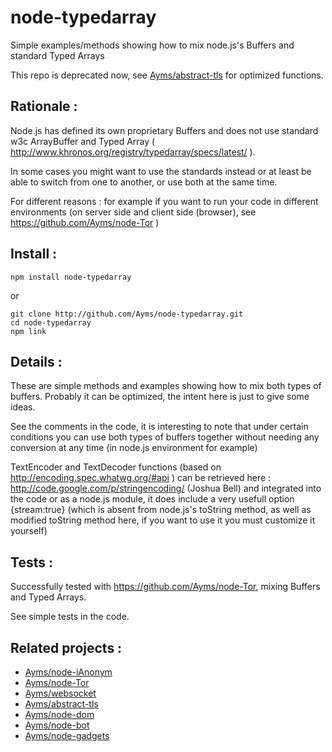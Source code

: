 node-typedarray
===

Simple examples/methods showing how to mix node.js's Buffers and standard Typed Arrays

This repo is deprecated now, see [Ayms/abstract-tls](https://github.com/Ayms/abstract-tls) for optimized functions.

## Rationale :

Node.js has defined its own proprietary Buffers and does not use standard w3c ArrayBuffer and Typed Array ( http://www.khronos.org/registry/typedarray/specs/latest/ ).

In some cases you might want to use the standards instead or at least be able to switch from one to another, or use both at the same time.

For different reasons : for example if you want to run your code in different environments (on server side and client side (browser), see https://github.com/Ayms/node-Tor )

## Install :

	npm install node-typedarray

or

    git clone http://github.com/Ayms/node-typedarray.git
    cd node-typedarray
    npm link

## Details :

These are simple methods and examples showing how to mix both types of buffers. Probably it can be optimized, the intent here is just to give some ideas.

See the comments in the code, it is interesting to note that under certain conditions you can use both types of buffers together without needing any conversion at any time (in node.js environment for example)

TextEncoder and TextDecoder functions (based on http://encoding.spec.whatwg.org/#api ) can be retrieved here : http://code.google.com/p/stringencoding/ (Joshua Bell) and integrated into the code or as a node.js module, it does include a very usefull option {stream:true} (which is absent from node.js's toString method, as well as modified toString method here, if you want to use it you must customize it yourself)

## Tests :

Successfully tested with https://github.com/Ayms/node-Tor, mixing Buffers and Typed Arrays.

See simple tests in the code.
	
## Related projects :

* [Ayms/node-iAnonym](https://github.com/Ayms/iAnonym)
* [Ayms/node-Tor](https://github.com/Ayms/node-Tor)
* [Ayms/websocket](https://github.com/Ayms/websocket)
* [Ayms/abstract-tls](https://github.com/Ayms/abstract-tls)
* [Ayms/node-dom](https://github.com/Ayms/node-dom)
* [Ayms/node-bot](https://github.com/Ayms/node-bot)
* [Ayms/node-gadgets](https://github.com/Ayms/node-gadgets)
